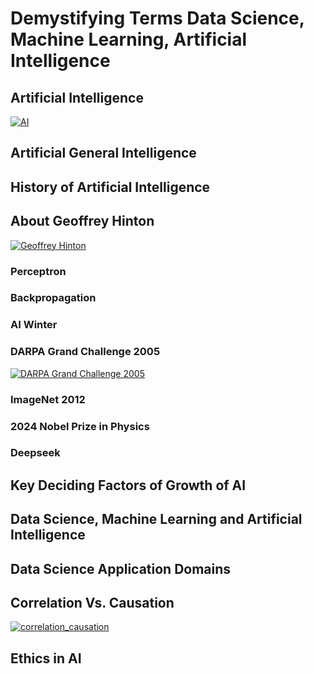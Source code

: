 # Demystifying Terms Data Science, Machine Learning, Artificial Intelligence
## Artificial Intelligence
[![AI](https://img.youtube.com/vi/J_y1dwJvF-Y/0.jpg)](https://www.youtube.com/shorts/J_y1dwJvF-Y)
## Artificial General Intelligence
## History of Artificial Intelligence
## About Geoffrey Hinton
[![Geoffrey Hinton](https://img.youtube.com/vi/l9RWTMNnvi4/0.jpg)](https://youtu.be/l9RWTMNnvi4)
### Perceptron
### Backpropagation
### AI Winter
### DARPA Grand Challenge 2005
[![DARPA Grand Challenge 2005](https://img.youtube.com/vi/2gQ3P5BpLjQ/0.jpg)](https://youtu.be/2gQ3P5BpLjQ)

### ImageNet 2012
### 2024 Nobel Prize in Physics
### Deepseek
## Key Deciding Factors of Growth of AI
## Data Science, Machine Learning and Artificial Intelligence
## Data Science Application Domains
## Correlation Vs. Causation
[![correlation_causation](https://img.youtube.com/vi/-bkIKZk2a8w/0.jpg)](https://www.youtube.com/shorts/-bkIKZk2a8w)

## Ethics in AI

